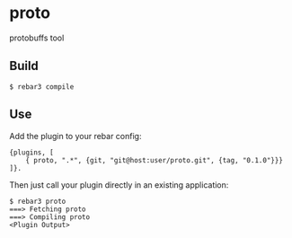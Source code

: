 proto
=====

protobuffs tool

Build
-----

    $ rebar3 compile

Use
---

Add the plugin to your rebar config:

    {plugins, [
        { proto, ".*", {git, "git@host:user/proto.git", {tag, "0.1.0"}}}
    ]}.

Then just call your plugin directly in an existing application:


    $ rebar3 proto
    ===> Fetching proto
    ===> Compiling proto
    <Plugin Output>
